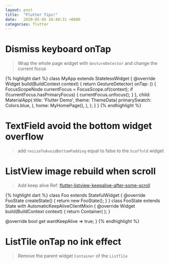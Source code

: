 ```yaml
---
layout: post
title:  "Flutter Tips!"
date:   2020-05-05 10:49:31 +0800
categories: flutter 
---
```

# Dismiss keyboard onTap
> Wrap the whole page widget with `GestureDetector` and change the current focus

{% highlight dart %}
class MyApp extends StatelessWidget {
  @override
  Widget build(BuildContext context) {
    return GestureDetector(
      onTap: () {
        FocusScopeNode currentFocus = FocusScope.of(context);
         if (!currentFocus.hasPrimaryFocus) {
          currentFocus.unfocus();
        }
      },
      child: MaterialApp(
        title: 'Flutter Demo',
        theme: ThemeData(
          primarySwatch: Colors.blue,
        ),
        home: MyHomePage(),
      ),
    );
  }
}
{% endhighlight %}

# TextField avoid the bottom widget overflow
> add `resizeToAvoidBottomPadding` equal to false to the `Scaffold` widget

# ListView image rebuild when scroll
> Add keep alive
> Ref: [flutter-listview-keepalive-after-some-scroll](https://stackoverflow.com/questions/52541172/flutter-listview-keepalive-after-some-scroll)


{% highlight dart %}
class Foo extends StatefulWidget {
  @override
  FooState createState() {
    return new FooState();
  }
}
class FooState extends State<Foo> with AutomaticKeepAliveClientMixin {
  @override
  Widget build(BuildContext context) {
    return Container(
    );
  }

  @override
  bool get wantKeepAlive => true;
}
{% endhighlight %}

# ListTile onTap no ink effect
> Remove the parent widget `Container` of the `ListTile`
